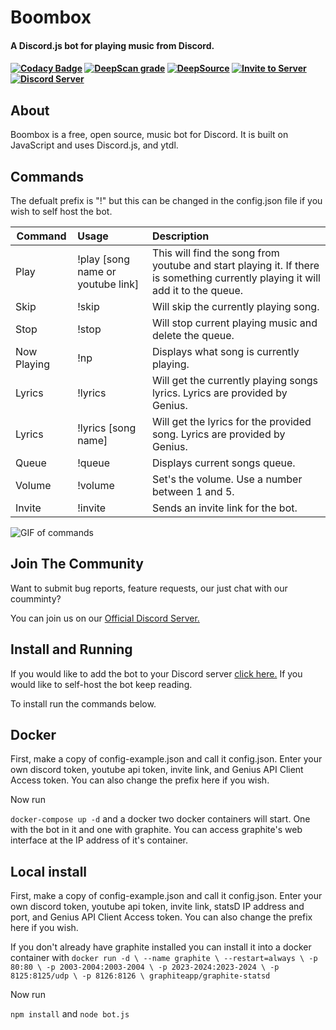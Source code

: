 <h1>Boombox</h1>

<h4>A Discord.js bot for playing music from Discord.<h4>

[![Codacy Badge](https://app.codacy.com/project/badge/Grade/12aec9b09d3442db9d72b07f5988a8e0)](https://www.codacy.com/gh/Boombox-Discord/Boombox/dashboard?utm_source=github.com&amp;utm_medium=referral&amp;utm_content=Boombox-Discord/Boombox&amp;utm_campaign=Badge_Grade)
[![DeepScan grade](https://deepscan.io/api/teams/11492/projects/14394/branches/266677/badge/grade.svg)](https://deepscan.io/dashboard#view=project&tid=11492&pid=14394&bid=266677)
[![DeepSource](https://deepsource.io/gh/Boombox-Discord/Boombox.svg/?label=active+issues&show_trend=true)](https://deepsource.io/gh/Boombox-Discord/Boombox/?ref=repository-badge)
<a href="https://discord.com/api/oauth2/authorize?client_id=678819994250772480&permissions=36785152&scope=bot">
    <img src="https://img.shields.io/badge/Invite-to%20your%20server-blue.svg?style=for-the-badge" alt="Invite to Server">
  </a>
  <a href="https://discord.gg/invite/HKnyEB9">
    <img src="https://discordapp.com/api/guilds/770511689258237973/widget.png?style=shield" alt="Discord Server">
  </a>
  

## About

Boombox is a free, open source, music bot for Discord. It is built on JavaScript and uses Discord.js, and ytdl. 

## Commands

The defualt prefix is "!" but this can be changed in the config.json file if you wish to self host the bot.

| Command | Usage | Description |
| ------------- |:------------- | :----- |
| Play | !play [song name or youtube link] | This will find the song from youtube and start playing it. If there is something currently playing it will add it to the queue. |
| Skip | !skip | Will skip the currently playing song. |
| Stop | !stop | Will stop current playing music and delete the queue. |
| Now Playing | !np | Displays what song is currently playing. |.
| Lyrics | !lyrics | Will get the currently playing songs lyrics. Lyrics are provided by Genius. |
| Lyrics | !lyrics [song name] | Will get the lyrics for the provided song. Lyrics are provided by Genius. |
| Queue | !queue | Displays current songs queue. |
| Volume | !volume | Set's the volume. Use a number between 1 and 5. | 
| Invite | !invite | Sends an invite link for the bot. |

![GIF of commands](https://boombox.quirky.codes/IMG/Header.gif)

## Join The Community

Want to submit bug reports, feature requests, our just chat with our coumminty?

You can join us on our [Official Discord Server.](https://discord.gg/HKnyEB9)

## Install and Running

If you would like to add the bot to your Discord server [click here.](https://discord.com/api/oauth2/authorize?client_id=678819994250772480&permissions=36785152&scope=bot) If you would like to self-host the bot keep reading.

To install run the commands below.

## Docker

First, make a copy of config-example.json and call it config.json. Enter your own discord token, youtube api token, invite link, and Genius API Client Access token. You can also change the prefix here if you wish.

Now run

`docker-compose up -d` and a docker two docker containers will start. One with the bot in it and one with graphite. You can access graphite's web interface at the IP address of it's container. 

## Local install

First, make a copy of config-example.json and call it config.json. Enter your own discord token, youtube api token, invite link, statsD IP address and port, and Genius API Client Access token. You can also change the prefix here if you wish.

If you don't already have graphite installed you can install it into a docker container with ```docker run -d \
 --name graphite \
 --restart=always \
 -p 80:80 \
 -p 2003-2004:2003-2004 \
 -p 2023-2024:2023-2024 \
 -p 8125:8125/udp \
 -p 8126:8126 \
 graphiteapp/graphite-statsd```

 Now run

`npm install` and `node bot.js`

